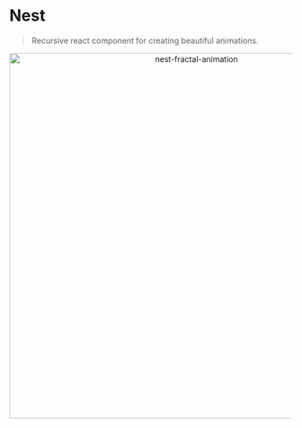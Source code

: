 # Nest

> Recursive react component for creating beautiful animations.

<p align="center"><img alt="nest-fractal-animation" width=650 src="./assets/nest.gif"></p>
